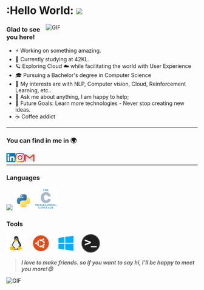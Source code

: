 
  
<h1>:Hello World: <img src="https://github.com/TheDudeThatCode/TheDudeThatCode/blob/master/Assets/Earth.gif" width="24px"></h1>
  




<img align="right" alt="GIF" width="400px" src="https://raw.githubusercontent.com/JoeyBling/JoeyBling/master/pic/pusheencode.gif" />


###  Glad to see you here!  
- ⚡ Working on something amazing.
- 🌱 Currently studying at 42KL.
- 🪐 Exploring Cloud ☁️ while facilitating the world with User Experience
- 🎓 Pursuing a Bachelor's degree in Computer Science
- 🤔 My interests are with NLP, Computer vision, Cloud, Reinforcement Learning, etc..
- 💬 Ask me about anything, I am happy to help;
- 💪 Future Goals: Learn more technologies - Never stop creating new ideas.
- ☕ Coffee addict 

---
### You can find in me in 🌍
  <a href="https://www.linkedin.com/in/kty/">
    <img align="left" alt="Satyam Goyal | Linkedin" width="24px" src="https://github.com/SatYu26/SatYu26/blob/master/Assets/Linkedin.svg" />
  </a> &nbsp;&nbsp;
  </a> &nbsp;&nbsp;
  <a href="https://www.instagram.com/kimyzc/">
    <img align="left" alt="Satyam Goyal | Instagram" width="24px" src="https://github.com/SatYu26/SatYu26/blob/master/Assets/Instagram.svg" />
  </a> &nbsp;&nbsp;
  <a href="mailto:tkimberlyyz@gmail.com">
    <img align="left" alt="Satyam Goyal | Gmail" width="26px" src="https://github.com/SatYu26/SatYu26/blob/master/Assets/Gmail.svg" />
  </a>
  
---
### Languages
<a src="https://www.javascript.com/"><img src="https://img.icons8.com/color/48/000000/javascript.png"/></a>
<code><img height="50" src="https://raw.githubusercontent.com/github/explore/80688e429a7d4ef2fca1e82350fe8e3517d3494d/topics/python/python.png"></code>
<img src="https://raw.githubusercontent.com/github/explore/80688e429a7d4ef2fca1e82350fe8e3517d3494d/topics/c/c.png" alt="c logo" width="60">

### Tools
<img src="https://raw.githubusercontent.com/sachinverma53121/sachinverma53121/master/icons/linux.png" alt=linux width="50" height="50"/>  </a> &nbsp;&nbsp;
<img src="https://raw.githubusercontent.com/sachinverma53121/sachinverma53121/master/icons/ubuntu.png" alt=ubuntu width="50" height="50"/>  </a> &nbsp;&nbsp;
<img src="https://raw.githubusercontent.com/sachinverma53121/sachinverma53121/master/icons/win10.png" alt=windows10 width="50" height="50"/>  </a> &nbsp;&nbsp;
<img src="https://raw.githubusercontent.com/github/explore/80688e429a7d4ef2fca1e82350fe8e3517d3494d/topics/terminal/terminal.png" alt=terminal width="50" height="50"/>  </a> &nbsp;&nbsp;

> ***I love to make friends. so if you want to say hi, I'll be happy to meet you more!😊***


<img alt="GIF" src="https://media.giphy.com/media/Cmr1OMJ2FN0B2/giphy.gif" width = 200/>








